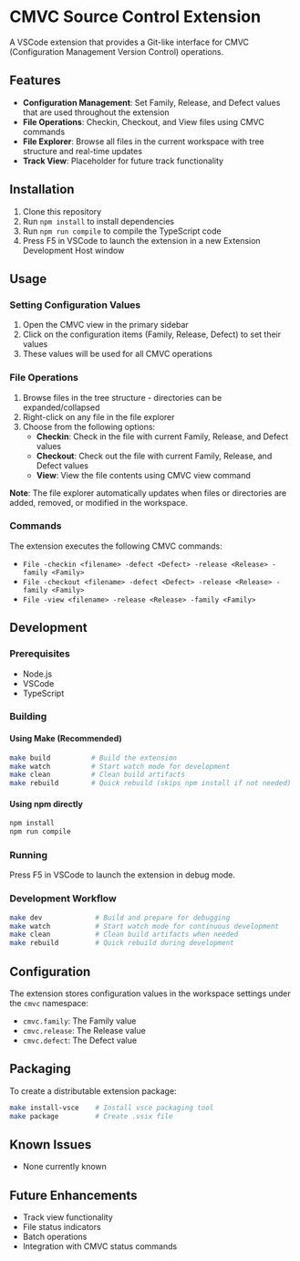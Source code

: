 # CMVC Source Control Extension

A VSCode extension that provides a Git-like interface for CMVC (Configuration Management Version Control) operations.

## Features

- **Configuration Management**: Set Family, Release, and Defect values that are used throughout the extension
- **File Operations**: Checkin, Checkout, and View files using CMVC commands
- **File Explorer**: Browse all files in the current workspace with tree structure and real-time updates
- **Track View**: Placeholder for future track functionality

## Installation

1. Clone this repository
2. Run `npm install` to install dependencies
3. Run `npm run compile` to compile the TypeScript code
4. Press F5 in VSCode to launch the extension in a new Extension Development Host window

## Usage

### Setting Configuration Values

1. Open the CMVC view in the primary sidebar
2. Click on the configuration items (Family, Release, Defect) to set their values
3. These values will be used for all CMVC operations

### File Operations

1. Browse files in the tree structure - directories can be expanded/collapsed
2. Right-click on any file in the file explorer
3. Choose from the following options:
   - **Checkin**: Check in the file with current Family, Release, and Defect values
   - **Checkout**: Check out the file with current Family, Release, and Defect values
   - **View**: View the file contents using CMVC view command

**Note**: The file explorer automatically updates when files or directories are added, removed, or modified in the workspace.

### Commands

The extension executes the following CMVC commands:

- `File -checkin <filename> -defect <Defect> -release <Release> -family <Family>`
- `File -checkout <filename> -defect <Defect> -release <Release> -family <Family>`
- `File -view <filename> -release <Release> -family <Family>`

## Development

### Prerequisites

- Node.js
- VSCode
- TypeScript

### Building

#### Using Make (Recommended)
```bash
make build          # Build the extension
make watch          # Start watch mode for development
make clean          # Clean build artifacts
make rebuild        # Quick rebuild (skips npm install if not needed)
```

#### Using npm directly
```bash
npm install
npm run compile
```

### Running

Press F5 in VSCode to launch the extension in debug mode.

### Development Workflow

```bash
make dev             # Build and prepare for debugging
make watch           # Start watch mode for continuous development
make clean           # Clean build artifacts when needed
make rebuild         # Quick rebuild during development
```

## Configuration

The extension stores configuration values in the workspace settings under the `cmvc` namespace:

- `cmvc.family`: The Family value
- `cmvc.release`: The Release value  
- `cmvc.defect`: The Defect value

## Packaging

To create a distributable extension package:

```bash
make install-vsce    # Install vsce packaging tool
make package         # Create .vsix file
```

## Known Issues

- None currently known

## Future Enhancements

- Track view functionality
- File status indicators
- Batch operations
- Integration with CMVC status commands 